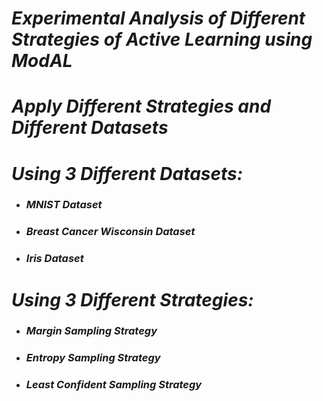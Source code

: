 # *Experimental Analysis of Different Strategies of Active Learning using ModAL*

# ***Apply Different Strategies and Different Datasets***

# ***Using 3 Different Datasets:***
*   ### ***MNIST Dataset***
*   ### ***Breast Cancer Wisconsin Dataset***
*   ### ***Iris Dataset***
#  ***Using 3 Different Strategies:***
*   ### ***Margin Sampling Strategy***
*   ### ***Entropy Sampling Strategy***
*   ### ***Least Confident Sampling Strategy***
